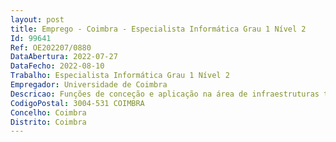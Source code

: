 ```yaml
--- 
layout: post
title: Emprego - Coimbra - Especialista Informática Grau 1 Nível 2
Id: 99641
Ref: OE202207/0880
DataAbertura: 2022-07-27
DataFecho: 2022-08-10
Trabalho: Especialista Informática Grau 1 Nível 2
Empregador: Universidade de Coimbra
Descricao: Funções de conceção e aplicação na área de infraestruturas tecnológicas, no âmbito das competências do Serviço de Gestão de Sistemas e Infraestruturas de Informação e Comunicação (SGSIIC) do Centro de Serviços Comuns (CSC) da Administração da Universidade de Coimbra, das quais se destacam  Gestão e operação de serviços de Internet  Gestão dos serviços de autenticação  Gestão do serviço de correio eletrónico  Gestão dos serviços de distribuição de software e partilha de ficheiros  Gestão do serviço de Office 365 nas diversas vertentes (Correio eletrónico, OneDrive, etc.)  Gestão do serviço de monitorização  Gestão do serviço de backup  Gestão do serviço de Voz sobre IP (VoIP).
CodigoPostal: 3004-531 COIMBRA
Concelho: Coimbra
Distrito: Coimbra
--- 
```

